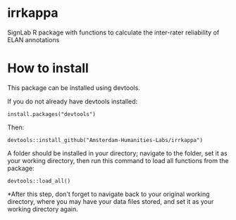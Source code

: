 # irrkappa
SignLab R package with functions to calculate the inter-rater reliability of ELAN annotations

# How to install
This package can be installed using devtools.

If you do not already have devtools installed:
```
install.packages("devtools")
```

Then:
```
devtools::install_github("Amsterdam-Humanities-Labs/irrkappa")
```

A folder should be installed in your directory; navigate to the folder, set it as your working directory, then run this command to load all functions from the package:
```
devtools::load_all()
```
*After this step, don't forget to navigate back to your original working directory, where you may have your data files stored, and set it as your working directory again.

